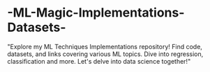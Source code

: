 # -ML-Magic-Implementations-Datasets-
"Explore my ML Techniques Implementations repository! Find code, datasets, and links covering various ML topics. Dive into regression, classification and more. Let's delve into data science together!"
